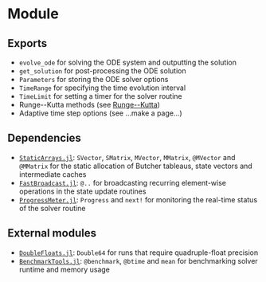 # Module

## Exports
- `evolve_ode` for solving the ODE system and outputting the solution
- `get_solution` for post-processing the ODE solution
- `Parameters` for storing the ODE solver options
- `TimeRange` for specifying the time evolution interval
- `TimeLimit` for setting a timer for the solver routine
- Runge--Kutta methods (see [Runge--Kutta](methods/runge_kutta/runge_kutta.html))
- Adaptive time step options (see ...make a page...)

## Dependencies
- [`StaticArrays.jl`](https://github.com/JuliaArrays/StaticArrays.jl): `SVector`, `SMatrix`, `MVector`, `MMatrix`, `@MVector` and `@MMatrix` for the static allocation of Butcher tableaus, state vectors and intermediate caches
- [`FastBroadcast.jl`](https://github.com/YingboMa/FastBroadcast.jl): `@..` for broadcasting recurring element-wise operations in the state update routines
- [`ProgressMeter.jl`](https://github.com/timholy/ProgressMeter.jl): `Progress` and `next!` for monitoring the real-time status of the solver routine

## External modules
- [`DoubleFloats.jl`](https://github.com/JuliaMath/DoubleFloats.jl): `Double64` for runs that require quadruple-float precision
- [`BenchmarkTools.jl`](https://github.com/JuliaCI/BenchmarkTools.jl): `@benchmark`, `@btime` and `mean` for benchmarking solver runtime and memory usage
